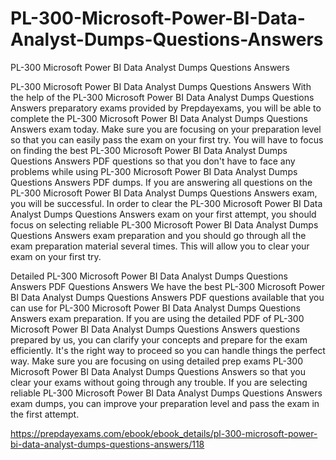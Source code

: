# PL-300-Microsoft-Power-BI-Data-Analyst-Dumps-Questions-Answers
PL-300 Microsoft Power BI Data Analyst Dumps Questions Answers

PL-300 Microsoft Power BI Data Analyst Dumps Questions Answers
With the help of the PL-300 Microsoft Power BI Data Analyst Dumps Questions Answers preparatory exams provided by Prepdayexams, you will be able to complete the PL-300 Microsoft Power BI Data Analyst Dumps Questions Answers exam today. Make sure you are focusing on your preparation level so that you can easily pass the exam on your first try. You will have to focus on finding the best PL-300 Microsoft Power BI Data Analyst Dumps Questions Answers PDF questions so that you don't have to face any problems while using PL-300 Microsoft Power BI Data Analyst Dumps Questions Answers PDF dumps. If you are answering all questions on the PL-300 Microsoft Power BI Data Analyst Dumps Questions Answers exam, you will be successful. In order to clear the PL-300 Microsoft Power BI Data Analyst Dumps Questions Answers exam on your first attempt, you should focus on selecting reliable PL-300 Microsoft Power BI Data Analyst Dumps Questions Answers exam preparation and you should go through all the exam preparation material several times. This will allow you to clear your exam on your first try.

Detailed PL-300 Microsoft Power BI Data Analyst Dumps Questions Answers PDF Questions Answers
We have the best PL-300 Microsoft Power BI Data Analyst Dumps Questions Answers PDF questions available that you can use for PL-300 Microsoft Power BI Data Analyst Dumps Questions Answers exam preparation. If you are using the detailed PDF of PL-300 Microsoft Power BI Data Analyst Dumps Questions Answers questions prepared by us, you can clarify your concepts and prepare for the exam efficiently. It's the right way to proceed so you can handle things the perfect way. Make sure you are focusing on using detailed prep exams PL-300 Microsoft Power BI Data Analyst Dumps Questions Answers so that you clear your exams without going through any trouble. If you are selecting reliable PL-300 Microsoft Power BI Data Analyst Dumps Questions Answers exam dumps, you can improve your preparation level and pass the exam in the first attempt.

https://prepdayexams.com/ebook/ebook_details/pl-300-microsoft-power-bi-data-analyst-dumps-questions-answers/118
